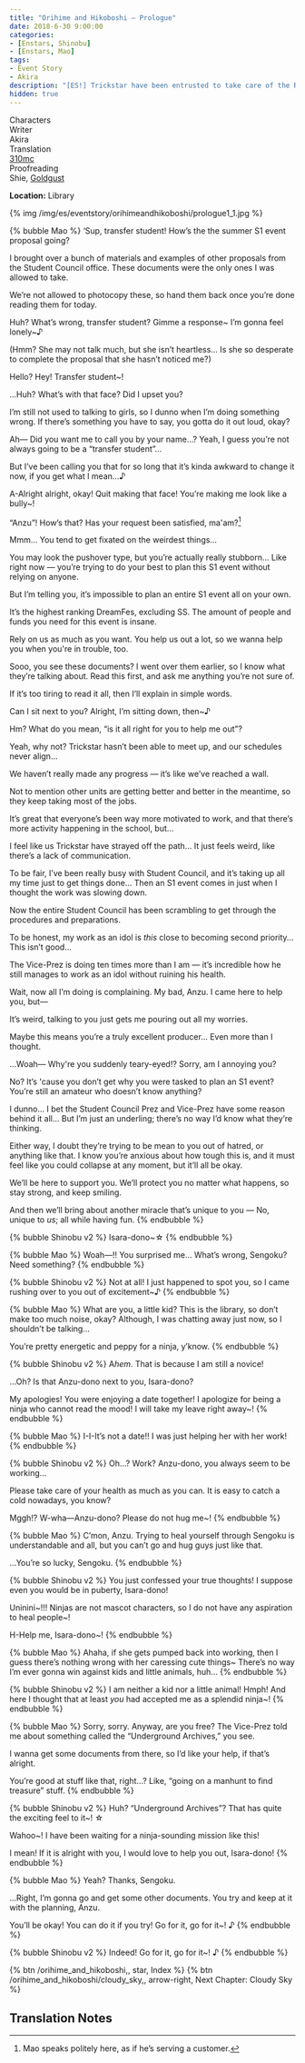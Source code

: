 ```yaml
---
title: "Orihime and Hikoboshi – Prologue"
date: 2018-6-30 9:00:00
categories:
- [Enstars, Shinobu]
- [Enstars, Mao]
tags:
- Event Story
- Akira
description: "[ES!] Trickstar have been entrusted to take care of the Ryuseitai first years due to Chiaki and Kanata being unavailable. However, Subaru becomes upset with the first years for not knowing what to do…"
hidden: true
---
```

<div class="three-wrapper" style="--storyColor:#965e7d;--storyColor-rgb:150,94,125;--storyColor-h:326.8;--storyColor-s: 23%;--storyColor-l:47.8%;">
    <div class="info-area">
        <div class="info">
            <div class="info-item characters">
                <div class="label">
                    Characters
                </div>
                <div class="value">
                <a href="/categories/Enstars/Shinobu" character="Shinobu"></a>
                <a href="/categories/Enstars/Mao" character="Mao"></a>
                </div>
            </div>
            <div class="info-item one">
                <div class="label">
                    Writer
                </div>
                <div class="value">
                    Akira
                </div>
            </div>
            <div class="info-item two">
                <div class="label">
                    Translation
                </div>
                <div class="value">
                    <a href="/about">310mc</a>
                </div>
            </div>
            <div class="info-item three">
                <div class="label">
                   Proofreading
                </div>
                <div class="value">
                    Shie, <a href="https://twitter.com/goldgust">Goldgust</a>
                </div>
            </div>
        </div>
    </div>
</div>

<!-- more -->

<div class="msr-location">
    <p><span><b>Location:</b> Library</span></p>
</div>

{% img /img/es/eventstory/orihimeandhikoboshi/prologue1_1.jpg %}

{% bubble Mao %}
‘Sup, transfer student! How’s the the summer S1 event proposal going?

I brought over a bunch of materials and examples of other proposals from the Student Council office. These documents were the only ones I was allowed to take.

We’re not allowed to photocopy these, so hand them back once you’re done reading them for today.

Huh? What’s wrong, transfer student? Gimme a response\~ I’m gonna feel lonely\~♪

<th>(Hmm? She may not talk much, but she isn’t heartless… Is she so desperate to complete the proposal that she hasn’t noticed me?)</th>

Hello? Hey! Transfer student~!

…Huh? What’s with that face? Did I upset you?

I’m still not used to talking to girls, so I dunno when I’m doing something wrong. If there’s something you have to say, you gotta do it out loud, okay?

Ah— Did you want me to call you by your name…? Yeah, I guess you’re not always going to be a “transfer student”…

But I’ve been calling you that for so long that it’s kinda awkward to change it now, if you get what I mean…♪

A-Alright alright, okay! Quit making that face! You’re making me look like a bully~!

“Anzu”! How’s that? Has your request been satisfied, ma'am?[^1]

Mmm… You tend to get fixated on the weirdest things…

You may look the pushover type, but you’re actually really stubborn… Like right now — you’re trying to do your best to plan this S1 event without relying on anyone.

But I’m telling you, it’s impossible to plan an entire S1 event all on your own.

It’s the highest ranking DreamFes, excluding SS. The amount of people and funds you need for this event is insane.

Rely on us as much as you want. You help us out a lot, so we wanna help you when you're in trouble, too.

Sooo, you see these documents? I went over them earlier, so I know what they’re talking about. Read this first, and ask me anything you’re not sure of.

If it’s too tiring to read it all, then I’ll explain in simple words.

Can I sit next to you? Alright, I’m sitting down, then~♪

Hm? What do you mean, “is it all right for you to help me out”?

Yeah, why not? Trickstar hasn’t been able to meet up, and our schedules never align…

We haven’t really made any progress — it’s like we’ve reached a wall.

Not to mention other units are getting better and better in the meantime, so they keep taking most of the jobs.

It’s great that everyone’s been way more motivated to work, and that there’s more activity happening in the school, but…

I feel like us Trickstar have strayed off the path… It just feels weird, like there’s a lack of communication.

To be fair, I’ve been really busy with Student Council, and it’s taking up all my time just to get things done… Then an S1 event comes in just when I thought the work was slowing down.

Now the entire Student Council has been scrambling to get through the procedures and preparations.

To be honest, my work as an idol is *this* close to becoming second priority… This isn’t good…

The Vice-Prez is doing ten times more than I am — it’s incredible how he still manages to work as an idol without ruining his health.

Wait, now all I’m doing is complaining. My bad, Anzu. I came here to help you, but—

It’s weird, talking to you just gets me pouring out all my worries.

Maybe this means you’re a truly excellent producer… Even more than I thought.

…Woah— Why're you suddenly teary-eyed!? Sorry, am I annoying you?

No? It’s 'cause you don’t get why you were tasked to plan an S1 event? You’re still an amateur who doesn’t know anything?

I dunno… I bet the Student Council Prez and Vice-Prez have some reason behind it all… But I’m just an underling; there’s no way I’d know what they’re thinking.

Either way, I doubt they’re trying to be mean to you out of hatred, or anything like that. I know you’re anxious about how tough this is, and it must feel like you could collapse at any moment, but it’ll all be okay.

We’ll be here to support you. We’ll protect you no matter what happens, so stay strong, and keep smiling.

And then we’ll bring about another miracle that’s unique to you — No, unique to *us*; all while having fun.
{% endbubble %}

{% bubble Shinobu v2 %}
Isara-dono~☆
{% endbubble %}

{% bubble Mao %}
Woah—!! You surprised me… What’s wrong, Sengoku? Need something?
{% endbubble %}

{% bubble Shinobu v2 %}
Not at all! I just happened to spot you, so I came rushing over to you out of excitement~♪
{% endbubble %}

{% bubble Mao %}
What are you, a little kid? This is the library, so don’t make too much noise, okay? Although, I was chatting away just now, so I shouldn’t be talking…

You’re pretty energetic and peppy for a ninja, y’know.
{% endbubble %}

{% bubble Shinobu v2 %}
A<em>hem</em>. That is because I am still a novice!

…Oh? Is that Anzu-dono next to you, Isara-dono?

My apologies! You were enjoying a date together! I apologize for being a ninja who cannot read the mood! I will take my leave right away~!
{% endbubble %}

{% bubble Mao %}
I-I-It’s not a date!! I was just helping her with her work!
{% endbubble %}

{% bubble Shinobu v2 %}
Oh…? Work? Anzu-dono, you always seem to be working…

Please take care of your health as much as you can. It is easy to catch a cold nowadays, you know?

Mggh!? W-wha—Anzu-dono? Please do not hug me~!
{% endbubble %}

{% bubble Mao %}
C’mon, Anzu. Trying to heal yourself through Sengoku is understandable and all, but you can’t go and hug guys just like that.

…You’re so lucky, Sengoku.
{% endbubble %}

{% bubble Shinobu v2 %}
You just confessed your true thoughts! I suppose even you would be in puberty, Isara-dono!

Uninini\~!!! Ninjas are not mascot characters, so I do not have any aspiration to heal people\~!

H-Help me, Isara-dono~!
{% endbubble %}

{% bubble Mao %}
Ahaha, if she gets pumped back into working, then I guess there’s nothing wrong with her caressing cute things~ There’s no way I’m ever gonna win against kids and little animals, huh…
{% endbubble %}

{% bubble Shinobu v2 %}
I am neither a kid nor a little animal! Hmph! And here I thought that at least *you* had accepted me as a splendid ninja~!
{% endbubble %}

{% bubble Mao %}
Sorry, sorry. Anyway, are you free? The Vice-Prez told me about something called the “Underground Archives,” you see.

I wanna get some documents from there, so I’d like your help, if that’s alright.

You’re good at stuff like that, right…? Like, “going on a manhunt to find treasure” stuff.
{% endbubble %}

{% bubble Shinobu v2 %}
Huh? “Underground Archives”? That has quite the exciting feel to it~! ☆

Wahoo~! I have been waiting for a ninja-sounding mission like this!

I mean! If it is alright with you, I would love to help you out, Isara-dono!
{% endbubble %}

{% bubble Mao %}
Yeah? Thanks, Sengoku.

…Right, I’m gonna go and get some other documents. You try and keep at it with the planning, Anzu.

You’ll be okay! You can do it if you try! Go for it, go for it~! ♪
{% endbubble %}

{% bubble Shinobu v2 %}
Indeed! Go for it, go for it~! ♪
{% endbubble %}

<div toc>
{% btn /orihime_and_hikoboshi,, star, Index %}
{% btn /orihime_and_hikoboshi/cloudy_sky,, arrow-right, Next Chapter: Cloudy Sky %}
</div>

## Translation Notes
[^1]: Mao speaks politely here, as if he’s serving a customer.
